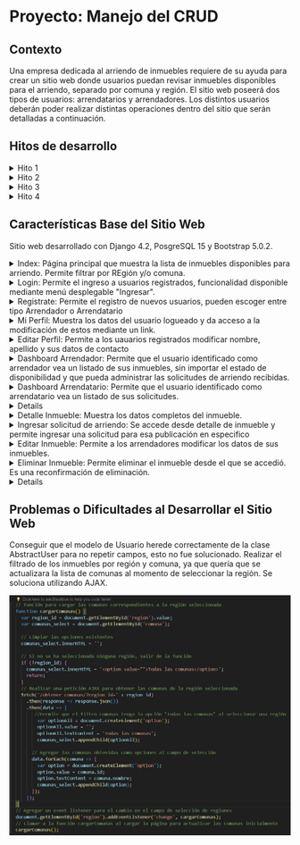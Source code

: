 # Proyecto: Manejo del CRUD

## Contexto
Una empresa dedicada al arriendo de inmuebles requiere de su ayuda para crear un sitio
web donde usuarios puedan revisar inmuebles disponibles para el arriendo, separado por
comuna y región. El sitio web poseerá dos tipos de usuarios: arrendatarios y arrendadores.
Los distintos usuarios deberán poder realizar distintas operaciones dentro del sitio que
serán detalladas a continuación.

## Hitos de desarrollo
<details>
<summary>Hito 1</summary>
Requerimiento 1: Ambiente de desarrollo

![Ambiente de desarrollo](https://raw.githubusercontent.com/LauDuhalde/PROYECTO-PORTAL-INMOBILIARIO/main/screenshots_hitos/hito1/1%20ambiente%20desarrollo.png)

Requerimiento 2a: Representación del modelo relacional de datos

![Modelo de datos](https://github.com/LauDuhalde/PROYECTO-PORTAL-INMOBILIARIO/raw/main/screenshots_hitos/hito1/2a%20modelo%20datos.png)

Rquerimiento 2b: Conexión a BDD

![Conexion a BDD](https://github.com/LauDuhalde/PROYECTO-PORTAL-INMOBILIARIO/raw/main/screenshots_hitos/hito1/2b%20conexion%20bdd.png)

Requerimiento 2c: Definición y manejo de llaves primarias en columnas foráneas

![Claves Foráneas](https://github.com/LauDuhalde/PROYECTO-PORTAL-INMOBILIARIO/raw/main/screenshots_hitos/hito1/2c%20FK.png)

Requerimiento 3a: Crear un objeto con el modelo

![Crear objeto](https://github.com/LauDuhalde/PROYECTO-PORTAL-INMOBILIARIO/raw/main/screenshots_hitos/hito1/3a%20Crear%20objeto.png)

Requerimiento 3b: Enlistar desde modelo de datos

![Enlistar registros](https://github.com/LauDuhalde/PROYECTO-PORTAL-INMOBILIARIO/raw/main/screenshots_hitos/hito1/3b%20enlistar%20registros.png)

Requerimiento 3c: Actualizar un registro en el modelo de datos

![Actualizar registro](https://github.com/LauDuhalde/PROYECTO-PORTAL-INMOBILIARIO/raw/main/screenshots_hitos/hito1/3c%20actualizar%20registro.png)

Requerimiento 3d: Borrar un registro del modelo de datos

![Borrar registro](https://github.com/LauDuhalde/PROYECTO-PORTAL-INMOBILIARIO/raw/main/screenshots_hitos/hito1/3d%20borrar%20registro.png)

</details>

<details>
<summary>Hito 2</summary>

Requerimiento 1a: Loaddata Regiones y Comunas

![loaddata regiones y comunas](https://github.com/LauDuhalde/PROYECTO-PORTAL-INMOBILIARIO/raw/main/screenshots_hitos/hito2/1a%20loaddata%20regiones%20y%20comunas.png)

Requerimiento 1b: Loaddata Tipos de inmuebles

No aplica, tipo_inmueble es un choices en vez de una tabla.

Requerimiento 1c: Loaddata Usuarios e Inmuebles

![loaddata usuarios e inmuebles](https://github.com/LauDuhalde/PROYECTO-PORTAL-INMOBILIARIO/raw/main/screenshots_hitos/hito2/1c%20loaddata%20usuarios%20e%20inmuebles.png)

Requerimiento 2: Consultar con SQL inmuebles por comunas

![Listado de inmuebles por comuna con SQL](https://github.com/LauDuhalde/PROYECTO-PORTAL-INMOBILIARIO/raw/main/screenshots_hitos/hito2/2%20listado%20inmuebles%20comuna%20con%20SQL.png)

[Documento de salida](https://github.com/LauDuhalde/PROYECTO-PORTAL-INMOBILIARIO/blob/main/hito2_req2_inmuebles_comuna.txt)

Requerimiento 3: Consultar con SQL inmuebles por Región

![Listado de inmuebles por región con SQL](https://github.com/LauDuhalde/PROYECTO-PORTAL-INMOBILIARIO/raw/main/screenshots_hitos/hito2/3%20listado%20inmuebles%20region%20SQL.png)

[Documento de salida](https://github.com/LauDuhalde/PROYECTO-PORTAL-INMOBILIARIO/blob/main/hito2_req3_inmuebles_region.txt)

</details>

<details>
<summary>Hito 3</summary>

Requerimiento 1.1: Generar una vista de login de usuario
Se usa funcionalidad de django para el login, solo se modifica apariencia de formulario

![Vista Login](https://github.com/LauDuhalde/PROYECTO-PORTAL-INMOBILIARIO/blob/main/screenshots_hitos/hito3/1.1%20Generar%20una%20vista%20de%20login%20de%20usuarios.png)

Requerimiento 1.2: Generar una vista de registro
Se crea view y template registro_usuario que recibe formulario personalizado

![Vista Registro](https://github.com/LauDuhalde/PROYECTO-PORTAL-INMOBILIARIO/blob/main/screenshots_hitos/hito3/1.2%20Generar%20una%20vista%20de%20registro.png)

Requerimiento 1.3: Realizar redireccionamiento de urls

![URLs](https://github.com/LauDuhalde/PROYECTO-PORTAL-INMOBILIARIO/blob/main/screenshots_hitos/hito3/1.3%20Realizar%20redireccionamiento%20de%20urls.png)

Requerimiento 1.4: Desplegar los datos de usuario
En página principal se le da la bienvenida al usuario logueado mediante su nombre

![Bienvenida](https://github.com/LauDuhalde/PROYECTO-PORTAL-INMOBILIARIO/blob/main/screenshots_hitos/hito3/1.4%20Desplegar%20los%20datos%20del%20usuario%20-%20Bienvenida.png)

Se crea template Mi Perfil para mostrar los datos del usuario

![Mi perfil](https://github.com/LauDuhalde/PROYECTO-PORTAL-INMOBILIARIO/blob/main/screenshots_hitos/hito3/1.4%20Desplegar%20los%20datos%20del%20usuario%20-%20Mi%20perfil.png)

Rquerimiento 2: Agregar a la página personal de un Arrendatario y Arrendador la posibilidad de modificar sus datos personales.

En template Mi Perfil se añade un link al formulario de modificación de datos de contacto.
En el formulario de edición, no se permite modificar RUT, nombre de usuario ni contraseña.

![Editar perfil](https://github.com/LauDuhalde/PROYECTO-PORTAL-INMOBILIARIO/blob/main/screenshots_hitos/hito3/2%20Editar%20perfil.png)

</details>

<details>
<summary>Hito 4</summary>

Requerimiento 1: Crear página web básica donde arrendadores puedan agregar nuevos inmuebles.

![Agregar Inmueble](https://github.com/LauDuhalde/PROYECTO-PORTAL-INMOBILIARIO/blob/main/screenshots_hitos/hito4/1%20P%C3%A1gina%20Agregar%20nuevos%20inmuebles.png)

Requerimiento 1.a: Generar las rutas para la vista para agregar nuevas viviendas.

![Ruta Agregar Inmueble](https://github.com/LauDuhalde/PROYECTO-PORTAL-INMOBILIARIO/blob/main/screenshots_hitos/hito4/1.a%20Generar%20las%20rutas%20para%20la%20vista%20para%20agregar%20nuevas%20viviendas.png)

Requerimiento 1.b: Generar el objeto de formulario.
Se crea un formulario personalizado para el ingreso de datos y actualización de inmueble.

![Formulario Inmueble](https://github.com/LauDuhalde/PROYECTO-PORTAL-INMOBILIARIO/blob/main/screenshots_hitos/hito4/1.b%20Generar%20el%20objeto%20de%20formulario.png)

Requerimiento 1.c: Agregar la función para guardar el objeto.
Se crea una view que recibe el formulario y lo guarda en la base de datos.

![View Agregar Inmueble](https://github.com/LauDuhalde/PROYECTO-PORTAL-INMOBILIARIO/blob/main/screenshots_hitos/hito4/1.c%20Agregar%20la%20funci%C3%B3n%20para%20guardar%20el%20objeto.png)

Requerimiento 2: Crear página web básica donde arrendadores puedan actualizar/borrar un inmueble existente.

![Editar/Borrar Inmueble](https://github.com/LauDuhalde/PROYECTO-PORTAL-INMOBILIARIO/blob/main/screenshots_hitos/hito4/2%20P%C3%A1ginas%20Editar%20Borrar%20un%20inmueble.png)

Requerimiento 2.a: Generar las rutas para la vista para actualizar las viviendas por usuario.

![Ruta Editar/Borrar Inmueble](https://github.com/LauDuhalde/PROYECTO-PORTAL-INMOBILIARIO/blob/main/screenshots_hitos/hito4/2.a%20Generar%20las%20rutas%20para%20la%20vista%20para%20actualizar%20las%20viviendas%20por%20usuario.png)

Requerimiento 2.b: Generar el objeto de formulario en base a él modelo definido.
Se utiliza el mismo formulario del requerimiento 1.b

Requerimiento 2.c: Agregar la función para actualizar el objeto.
Se crean una views que reciben el formulario y lo actualiza o elimina en la base de datos. 
El formulario lleva la instancia del inmueble que se desea editar/borrar para identificarlo.

![View Editar inmueble](https://github.com/LauDuhalde/PROYECTO-PORTAL-INMOBILIARIO/blob/main/screenshots_hitos/hito4/2.c%20Agregar%20la%20funci%C3%B3n%20para%20actualizar%20el%20objeto.png)

Requerimiento 3: Crear una página web básica donde los arrendatarios puedan ver la oferta disponible.

![Oferta Inmuebles Disponibles](https://github.com/LauDuhalde/PROYECTO-PORTAL-INMOBILIARIO/blob/main/screenshots_hitos/hito4/3%20p%C3%A1gina%20web%20b%C3%A1sica%20donde%20los%20arrendatarios%20puedan%20ver%20la%20oferta%20disponible.png)

Requerimiento 3.a: Generar las rutas para ver las viviendas.

![Ruta Lista Inmuebles (index)](https://github.com/LauDuhalde/PROYECTO-PORTAL-INMOBILIARIO/blob/main/screenshots_hitos/hito4/3.a%20Generar%20las%20rutas%20para%20ver%20las%20viviendas.png)

Requerimiento 3.b: Crear la vista y el controlador que le permitan enlistar las viviendas.
Se crea una view que busca los inmuebles disponibles y lo muestra en la página principal.
Esta se puede filtrar por región y/o comuna.

![Lista Inmuebles](https://github.com/LauDuhalde/PROYECTO-PORTAL-INMOBILIARIO/blob/main/screenshots_hitos/hito4/3.b%20Crear%20la%20vista%20y%20el%20controlador%20que%20le%20permitan%20enlistar%20las%20viviendas.png)


</details>

## Características Base del Sitio Web

Sitio web desarrollado con Django 4.2, PosgreSQL 15 y Bootstrap 5.0.2. 

<details>
<summary>Index: Página principal que muestra la lista de inmuebles disponibles para arriendo. Permite filtrar por REgión y/o comuna.</summary>
También se puede acceder desde la opción Inmuebles disponibles. No requiere login.

![Index](https://github.com/LauDuhalde/PROYECTO-PORTAL-INMOBILIARIO/blob/main/screenshots_hitos/hito5/Index.png)

</details>

<details>
<summary>Login: Permite el ingreso a usuarios registrados, funcionalidad disponible mediante menú desplegable "Ingresar".</summary>
En caso de no tener cuenta permite acceder al registro mediante un link.
El cierre de sesión está disponible mediante menú desplegable "Bienvenido". Al cerrar la sesión se redirige al Index. 

![Login](https://github.com/LauDuhalde/PROYECTO-PORTAL-INMOBILIARIO/blob/main/screenshots_hitos/hito5/Login.png)

</details>

<details>
<summary>Registrate: Permite el registro de nuevos usuarios, pueden escoger entre tipo Arrendador o Arrendatario</summary>

![Registrate](https://github.com/LauDuhalde/PROYECTO-PORTAL-INMOBILIARIO/blob/main/screenshots_hitos/hito5/Registro.png)

</details>

<details>
<summary>Mi Perfil: Muestra los datos del usuario logueado y da acceso a la modificación de estos mediante un link.</summary>

![Mi perfil](https://github.com/LauDuhalde/PROYECTO-PORTAL-INMOBILIARIO/blob/main/screenshots_hitos/hito5/Mi%20perfil.png)

</details>

<details>
<summary>Editar Perfil: Permite a los uauarios registrados modificar nombre, apellido y sus datos de contacto</summary>

![Editar perfil](https://github.com/LauDuhalde/PROYECTO-PORTAL-INMOBILIARIO/blob/main/screenshots_hitos/hito5/Editar%20perfil.png)

</details>

<details>
<summary>Dashboard Arrendador: Permite que el usuario identificado como arrendador vea un listado de sus inmuebles, sin importar el estado de disponibilidad y que pueda administrar las solicitudes de arriendo recibidas.</summary>

![Dashboard Arrendador](https://github.com/LauDuhalde/PROYECTO-PORTAL-INMOBILIARIO/blob/main/screenshots_hitos/hito5/Dashboard%20Arrendador.png)

</details>

<details>
<summary>Dashboard Arrendatario: Permite que el usuario identificado como arrendatario vea un listado de sus solicitudes.</summary>
Permite cancelar las solicitudes con estado Pendiente.

![Dashboard Arrendatario](https://github.com/LauDuhalde/PROYECTO-PORTAL-INMOBILIARIO/blob/main/screenshots_hitos/hito5/Dashboard%20Arrendatario.png)

</details>

<details>
Ingresar Inmueble: Formulario para registro de nuevos inmuebles. Se requiere login como arrendador.

![Ingresar Inmueble](https://github.com/LauDuhalde/PROYECTO-PORTAL-INMOBILIARIO/blob/main/screenshots_hitos/hito5/Ingresar%20inmueble.png)

</details>

<details>
<summary>Detalle Inmueble: Muestra los datos completos del inmueble.</summary>
Para Arendatarios da acceso al ingreso de Solicitudes de arriendo para ese inmueble.

![Detalle inmueble - Arrendatario](https://github.com/LauDuhalde/PROYECTO-PORTAL-INMOBILIARIO/blob/main/screenshots_hitos/hito5/Detalle%20Inmueble%20-%20Arrendatario.png)

Para Arendador da acceso a Editar y Eliminar el Inmueble. Pide confirmación antes de derivar a las páginas correspondientes.

![Detalle inmueble - Arrendador](https://github.com/LauDuhalde/PROYECTO-PORTAL-INMOBILIARIO/blob/main/screenshots_hitos/hito5/Detalle%20Inmueble%20-%20Arrendador.png)

</details>

<details>

<summary>Ingresar solicitud de arriendo: Se accede desde detalle de inmueble y permite ingresar una solicitud para esa publicación en especifico</summary>
Sólo permite enviar un mensaje personalizado al Arrendador, los demás datos no son modificables.

![Ingresar solicitud de arriendo](https://github.com/LauDuhalde/PROYECTO-PORTAL-INMOBILIARIO/blob/main/screenshots_hitos/hito5/Ingresar%20solicitud%20de%20arriendo.png)

![Ingreso solicitud exitoso](https://github.com/LauDuhalde/PROYECTO-PORTAL-INMOBILIARIO/blob/main/screenshots_hitos/hito5/Ingresar%20solicitud%20de%20arriendo%20-%20Success.png)

</details>

<details>
<summary>Editar Inmueble: Permite a los arrendadores modificar los datos de sus inmuebles.</summary>
Al finalizar la modificación redirecciona a Mi Perfil.

![Editar Inmueble](https://github.com/LauDuhalde/PROYECTO-PORTAL-INMOBILIARIO/blob/main/screenshots_hitos/hito5/Editar%20inmueble.png)

</details>

<details>
<summary>Eliminar Inmueble: Permite eliminar el inmueble desde el que se accedió. Es una reconfirmación de eliminación.</summary>
Luego de eliminar redirecciona al Index.

![Eliminar Inmueble](https://github.com/LauDuhalde/PROYECTO-PORTAL-INMOBILIARIO/blob/main/screenshots_hitos/hito5/Eliminar%20inmueble.png)

</details>

<details>

Solicitudes: Es visible para los usuarios Arrendador y muestra un listado completo de solicitudes recibidas. No permite administración de éstas.

![Solicitudes](https://github.com/LauDuhalde/PROYECTO-PORTAL-INMOBILIARIO/blob/main/screenshots_hitos/hito5/Solicitudes.png)

</details>

## Problemas o Dificultades al Desarrollar el Sitio Web

Conseguir que el modelo de Usuario herede correctamente de la clase AbstractUser para no repetir campos, esto no fue solucionado.
Realizar el filtrado de los inmuebles por región y comuna, ya que quería que se actualizara la lista de comunas al momento de seleccionar la región. Se soluciona utilizando AJAX.

![Función JS/AJAX](https://github.com/LauDuhalde/PROYECTO-PORTAL-INMOBILIARIO/blob/main/screenshots_hitos/hito4/Funcion%20filtrar%20comuna.png)

